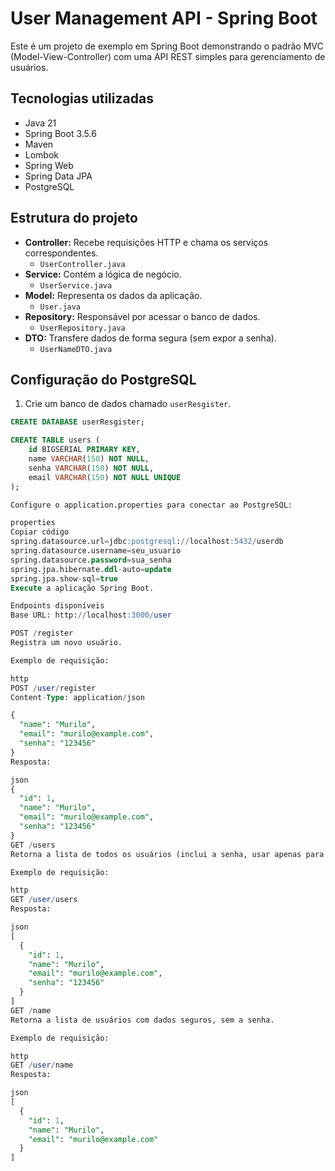 # User Management API - Spring Boot

Este é um projeto de exemplo em Spring Boot demonstrando o padrão MVC (Model-View-Controller) com uma API REST simples para gerenciamento de usuários.

## Tecnologias utilizadas
- Java 21
- Spring Boot 3.5.6
- Maven
- Lombok
- Spring Web
- Spring Data JPA
- PostgreSQL

## Estrutura do projeto
- **Controller:** Recebe requisições HTTP e chama os serviços correspondentes.  
  - `UserController.java`
- **Service:** Contém a lógica de negócio.  
  - `UserService.java`
- **Model:** Representa os dados da aplicação.  
  - `User.java`
- **Repository:** Responsável por acessar o banco de dados.  
  - `UserRepository.java`
- **DTO:** Transfere dados de forma segura (sem expor a senha).  
  - `UserNameDTO.java`

## Configuração do PostgreSQL
1. Crie um banco de dados chamado `userResgister`.  
```sql
CREATE DATABASE userResgister;

CREATE TABLE users (
    id BIGSERIAL PRIMARY KEY,
    name VARCHAR(150) NOT NULL,
    senha VARCHAR(150) NOT NULL,
    email VARCHAR(150) NOT NULL UNIQUE
);

Configure o application.properties para conectar ao PostgreSQL:

properties
Copiar código
spring.datasource.url=jdbc:postgresql://localhost:5432/userdb
spring.datasource.username=seu_usuario
spring.datasource.password=sua_senha
spring.jpa.hibernate.ddl-auto=update
spring.jpa.show-sql=true
Execute a aplicação Spring Boot.

Endpoints disponíveis
Base URL: http://localhost:3000/user

POST /register
Registra um novo usuário.

Exemplo de requisição:

http
POST /user/register
Content-Type: application/json

{
  "name": "Murilo",
  "email": "murilo@example.com",
  "senha": "123456"
}
Resposta:

json
{
  "id": 1,
  "name": "Murilo",
  "email": "murilo@example.com",
  "senha": "123456"
}
GET /users
Retorna a lista de todos os usuários (inclui a senha, usar apenas para testes).

Exemplo de requisição:

http
GET /user/users
Resposta:

json
[
  {
    "id": 1,
    "name": "Murilo",
    "email": "murilo@example.com",
    "senha": "123456"
  }
]
GET /name
Retorna a lista de usuários com dados seguros, sem a senha.

Exemplo de requisição:

http
GET /user/name
Resposta:

json
[
  {
    "id": 1,
    "name": "Murilo",
    "email": "murilo@example.com"
  }
]
